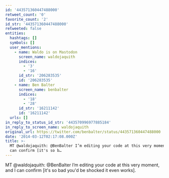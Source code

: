 ```yaml
---
id: '443571360447488000'
retweet_count: '0'
favorite_count: '2'
id_str: '443571360447488000'
retweeted: false
entities:
  hashtags: []
  symbols: []
  user_mentions:
    - name: Waldo is on Mastodon
      screen_name: waldojaquith
      indices:
        - '3'
        - '16'
      id_str: '206283535'
      id: '206283535'
    - name: Ben Balter
      screen_name: benbalter
      indices:
        - '18'
        - '28'
      id_str: '16211142'
      id: '16211142'
  urls: []
in_reply_to_status_id_str: '443570996977885184'
in_reply_to_screen_name: waldojaquith
original_url: https://twitter.com/benbalter/status/443571360447488000
date: '2014-03-12T02:17:08.000Z'
title: >-
  MT @waldojaquith: @BenBalter I’m editing your code at this very moment, and I
  can confirm [it's so b…
---
```


MT @waldojaquith: @BenBalter I’m editing your code at this very moment, and I can confirm [it's so bad you'd be shocked it even works].